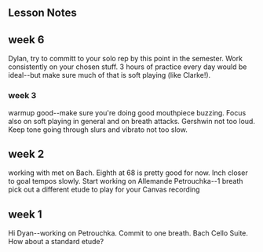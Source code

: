 ## Lesson Notes

## week 6

Dylan, try to committ to your solo rep by this point in the semester. Work consistently on your chosen stuff. 3 hours of practice every day would be ideal--but make sure much of that is soft playing (like Clarke!). 

### week 3
warmup good--make sure you're doing good mouthpiece buzzing. Focus also on soft playing in general and on breath attacks. 
Gershwin not too loud. Keep tone going through slurs and vibrato not too slow.

## week 2

working with met on Bach. Eighth at 68 is pretty good for now. Inch closer to goal tempos slowly.
Start working on Allemande
Petrouchka--1 breath
pick out a different etude to play for your Canvas recording

## week 1

Hi Dyan--working on Petrouchka. Commit to one breath. Bach Cello Suite. How about a standard etude?

